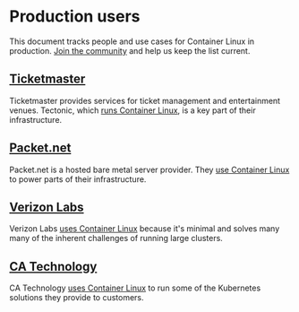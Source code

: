 # Production users

This document tracks people and use cases for Container Linux in production. [Join the community](https://github.com/coreos/docs/) and help us keep the list current.

## [Ticketmaster](http://www.ticketmaster.com/)

Ticketmaster provides services for ticket management and entertainment venues. Tectonic, which [runs Container Linux](https://www.youtube.com/watch?v=wqXVKneP0Hg), is a key part of their infrastructure.

## [Packet.net](https://www.packet.net/)

Packet.net is a hosted bare metal server provider. They [use Container Linux](https://www.quora.com/Who-uses-CoreOS-in-production) to power parts of their infrastructure.

## [Verizon Labs](http://www.verizon.com/about/careers/technology)

Verizon Labs [uses Container Linux](https://www.youtube.com/watch?v=uwssG6eHYBQ&feature=youtu.be&list=PLlh6TqkU8kg_Eydfk1Nyt6iK7wM8v9bRA) because it's minimal and solves many many of the inherent challenges of running large clusters.

## [CA Technology](https://www.ca.com/us.html)

CA Technology [uses Container Linux](https://www.youtube.com/watch?v=1-SbSa_rwOg&feature=youtu.be&list=PLlh6TqkU8kg_Eydfk1Nyt6iK7wM8v9bRA) to run some of the Kubernetes solutions they provide to customers.
